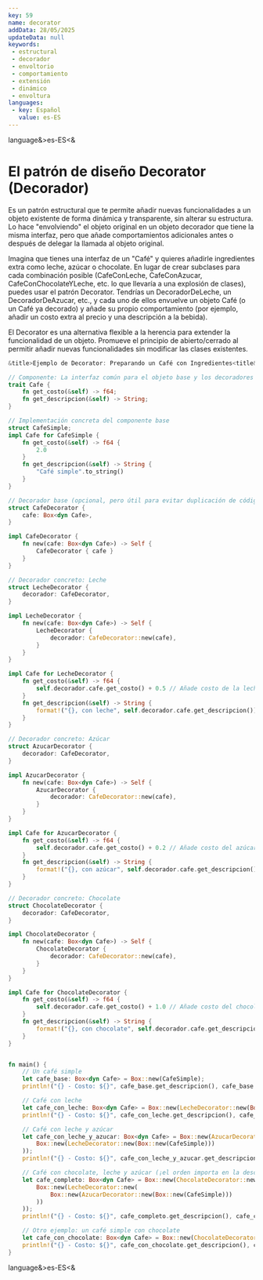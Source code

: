 ```yaml
---
key: 59
name: decorator
addData: 28/05/2025
updateData: null
keywords:
 - estructural
 - decorador
 - envoltorio
 - comportamiento
 - extensión
 - dinámico
 - envoltura
languages:
 - key: Español
   value: es-ES
---
```

language&>es-ES<&
# El patrón de diseño Decorator (Decorador)
Es un patrón estructural que te permite añadir nuevas funcionalidades a un objeto existente de forma dinámica y transparente, sin alterar su estructura. Lo hace "envolviendo" el objeto original en un objeto decorador que tiene la misma interfaz, pero que añade comportamientos adicionales antes o después de delegar la llamada al objeto original.

Imagina que tienes una interfaz de un "Café" y quieres añadirle ingredientes extra como leche, azúcar o chocolate. En lugar de crear subclases para cada combinación posible (CafeConLeche, CafeConAzucar, CafeConChocolateYLeche, etc. lo que llevaría a una explosión de clases), puedes usar el patrón Decorator. Tendrías un DecoradorDeLeche, un DecoradorDeAzucar, etc., y cada uno de ellos envuelve un objeto Café (o un Café ya decorado) y añade su propio comportamiento (por ejemplo, añadir un costo extra al precio y una descripción a la bebida).

El Decorator es una alternativa flexible a la herencia para extender la funcionalidad de un objeto. Promueve el principio de abierto/cerrado al permitir añadir nuevas funcionalidades sin modificar las clases existentes.

```rust
&title>Ejemplo de Decorator: Preparando un Café con Ingredientes<title&

// Componente: La interfaz común para el objeto base y los decoradores
trait Cafe {
    fn get_costo(&self) -> f64;
    fn get_descripcion(&self) -> String;
}

// Implementación concreta del componente base
struct CafeSimple;
impl Cafe for CafeSimple {
    fn get_costo(&self) -> f64 {
        2.0
    }
    fn get_descripcion(&self) -> String {
        "Café simple".to_string()
    }
}

// Decorador base (opcional, pero útil para evitar duplicación de código)
struct CafeDecorator {
    cafe: Box<dyn Cafe>,
}

impl CafeDecorator {
    fn new(cafe: Box<dyn Cafe>) -> Self {
        CafeDecorator { cafe }
    }
}

// Decorador concreto: Leche
struct LecheDecorator {
    decorador: CafeDecorator,
}

impl LecheDecorator {
    fn new(cafe: Box<dyn Cafe>) -> Self {
        LecheDecorator {
            decorador: CafeDecorator::new(cafe),
        }
    }
}

impl Cafe for LecheDecorator {
    fn get_costo(&self) -> f64 {
        self.decorador.cafe.get_costo() + 0.5 // Añade costo de la leche
    }
    fn get_descripcion(&self) -> String {
        format!("{}, con leche", self.decorador.cafe.get_descripcion()) // Añade descripción de la leche
    }
}

// Decorador concreto: Azúcar
struct AzucarDecorator {
    decorador: CafeDecorator,
}

impl AzucarDecorator {
    fn new(cafe: Box<dyn Cafe>) -> Self {
        AzucarDecorator {
            decorador: CafeDecorator::new(cafe),
        }
    }
}

impl Cafe for AzucarDecorator {
    fn get_costo(&self) -> f64 {
        self.decorador.cafe.get_costo() + 0.2 // Añade costo del azúcar
    }
    fn get_descripcion(&self) -> String {
        format!("{}, con azúcar", self.decorador.cafe.get_descripcion()) // Añade descripción del azúcar
    }
}

// Decorador concreto: Chocolate
struct ChocolateDecorator {
    decorador: CafeDecorator,
}

impl ChocolateDecorator {
    fn new(cafe: Box<dyn Cafe>) -> Self {
        ChocolateDecorator {
            decorador: CafeDecorator::new(cafe),
        }
    }
}

impl Cafe for ChocolateDecorator {
    fn get_costo(&self) -> f64 {
        self.decorador.cafe.get_costo() + 1.0 // Añade costo del chocolate
    }
    fn get_descripcion(&self) -> String {
        format!("{}, con chocolate", self.decorador.cafe.get_descripcion()) // Añade descripción del chocolate
    }
}


fn main() {
    // Un café simple
    let cafe_base: Box<dyn Cafe> = Box::new(CafeSimple);
    println!("{} - Costo: ${}", cafe_base.get_descripcion(), cafe_base.get_costo());

    // Café con leche
    let cafe_con_leche: Box<dyn Cafe> = Box::new(LecheDecorator::new(Box::new(CafeSimple)));
    println!("{} - Costo: ${}", cafe_con_leche.get_descripcion(), cafe_con_leche.get_costo());

    // Café con leche y azúcar
    let cafe_con_leche_y_azucar: Box<dyn Cafe> = Box::new(AzucarDecorator::new(
        Box::new(LecheDecorator::new(Box::new(CafeSimple)))
    ));
    println!("{} - Costo: ${}", cafe_con_leche_y_azucar.get_descripcion(), cafe_con_leche_y_azucar.get_costo());

    // Café con chocolate, leche y azúcar (¡el orden importa en la descripción!)
    let cafe_completo: Box<dyn Cafe> = Box::new(ChocolateDecorator::new(
        Box::new(LecheDecorator::new(
            Box::new(AzucarDecorator::new(Box::new(CafeSimple)))
        ))
    ));
    println!("{} - Costo: ${}", cafe_completo.get_descripcion(), cafe_completo.get_costo());

    // Otro ejemplo: un café simple con chocolate
    let cafe_con_chocolate: Box<dyn Cafe> = Box::new(ChocolateDecorator::new(Box::new(CafeSimple)));
    println!("{} - Costo: ${}", cafe_con_chocolate.get_descripcion(), cafe_con_chocolate.get_costo());
}
```

language&>es-ES<&
